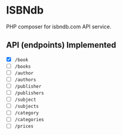 # ISBNdb

PHP composer for isbndb.com API service.

## API (endpoints) Implemented

- [x] `/book`
- [ ] `/books`
- [ ] `/author`
- [ ] `/authors`
- [ ] `/publisher`
- [ ] `/publishers`
- [ ] `/subject`
- [ ] `/subjects`
- [ ] `/category`
- [ ] `/categories`
- [ ] `/prices`
